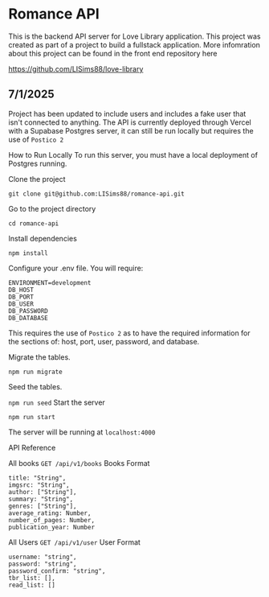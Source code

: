 # Romance API
This is the backend API server for Love Library application. This project was created as part of a project to build a fullstack application. More infomration about this project can be found in the front end repository here 

https://github.com/LISims88/love-library

## 7/1/2025
Project has been updated to include users and includes a fake user that isn't connected to anything. The API is currently deployed through Vercel with a Supabase Postgres server, it can still be run locally but requires the use of `Postico 2`

How to Run Locally
To run this server, you must have a local deployment of Postgres running.

Clone the project

  `git clone git@github.com:LISims88/romance-api.git`

Go to the project directory

  `cd romance-api`

Install dependencies

  `npm install`

Configure your .env file. You will require:

```
ENVIRONMENT=development
DB_HOST
DB_PORT
DB_USER
DB_PASSWORD
DB_DATABASE
```
This requires the use of `Postico 2` as to have the required information for the sections of: host, port, user, password, and database. 

Migrate the tables.

  `npm run migrate`
  
Seed the tables.

  `npm run seed`
Start the server

  `npm run start`
  
The server will be running at `localhost:4000`

API Reference

All books
`GET /api/v1/books`
Books Format
```
title: "String",
imgsrc: "String",
author: ["String"],
summary: "String",
genres: ["String"],
average_rating: Number,
number_of_pages: Number,
publication_year: Number
```

All Users
`GET /api/v1/user`
User Format
```
username: "string",
password: "string",
password_confirm: "string",
tbr_list: [],
read_list: []
```


